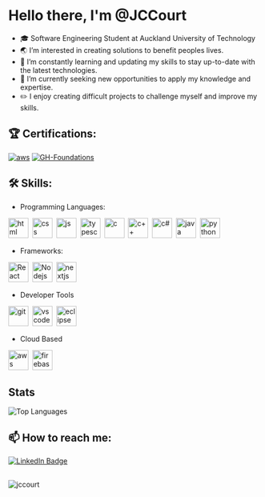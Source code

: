 # Hello there, I'm @JCCourt

- 🎓 Software Engineering Student at Auckland University of Technology
- 🌏 I’m interested in creating solutions to benefit peoples lives.
- 🌱 I’m constantly learning and updating my skills to stay up-to-date with the latest technologies.
- 💼 I’m currently seeking new opportunities to apply my knowledge and expertise.
- ✏️ I enjoy creating difficult projects to challenge myself and improve my skills.

## 🏆 Certifications:
<div id="certifications">
  <p>
    <a href="https://www.credly.com/badges/4317695a-ad92-44cf-b3b6-9566d3f356de/public_url"><img src="https://github.com/user-attachments/assets/f2a2e73b-c4bc-4c1f-a26d-f969b8a06ff7" alt="aws"></a>
    <a href="https://www.credly.com/badges/c8aa8dd9-0832-4863-abc1-530c0bca2bfa/public_url"><img src="https://github.com/user-attachments/assets/bdc9c142-ad05-42d8-a2c7-c923d2546cb0" alt="GH-Foundations"></a>
  </p>
</div>

## 🛠️ Skills:

- Programming Languages:
  
<p>
  <img src="https://cdn.jsdelivr.net/gh/devicons/devicon/icons/html5/html5-original.svg" title="HTML" alt="html" width="40" height="40"/>&nbsp;
  <img src="https://cdn.jsdelivr.net/gh/devicons/devicon/icons/css3/css3-original.svg" title="CSS" alt="css" width="40" height="40"/>&nbsp;
  <img src="https://cdn.jsdelivr.net/gh/devicons/devicon@latest/icons/javascript/javascript-original.svg" title="JS" alt="js" width="40" height="40"/>&nbsp;
  <img src="https://cdn.jsdelivr.net/gh/devicons/devicon@latest/icons/typescript/typescript-original.svg" title="Typescript" alt="typescript" width="40" height="40"/>&nbsp;
  <img src="https://cdn.jsdelivr.net/gh/devicons/devicon/icons/c/c-original.svg" title="C" alt="c" width="40" height="40"/>&nbsp;
  <img src="https://cdn.jsdelivr.net/gh/devicons/devicon@latest/icons/cplusplus/cplusplus-original.svg" title="C++" alt="c++" width="40" height="40"/>&nbsp;
  <img src="https://cdn.jsdelivr.net/gh/devicons/devicon@latest/icons/csharp/csharp-original.svg" title="C#" alt="c#" width="40" height="40"/>&nbsp;
  <img src="https://cdn.jsdelivr.net/gh/devicons/devicon/icons/java/java-original.svg" title="Java" alt="java" width="40" height="40"/>&nbsp;
  <img src="https://cdn.jsdelivr.net/gh/devicons/devicon/icons/python/python-original.svg" title="Python" alt="python" width="40" height="40"/>&nbsp;          
</p>

- Frameworks: 

<p>
  <img src="https://cdn.jsdelivr.net/gh/devicons/devicon@latest/icons/react/react-original.svg" title="React" alt="React" width="40" height="40"/>&nbsp;
  <img src="https://cdn.jsdelivr.net/gh/devicons/devicon@latest/icons/nodejs/nodejs-original.svg" title="Nodejs" alt="Nodejs" width="40" height="40"/>&nbsp;
  <img src="https://cdn.jsdelivr.net/gh/devicons/devicon@latest/icons/nextjs/nextjs-original.svg" title="nextjs" alt="nextjs" width="40" height="40"/>&nbsp;
</p>

- Developer Tools

<p>
  <img src="https://cdn.jsdelivr.net/gh/devicons/devicon@latest/icons/git/git-original.svg" title="git" alt="git" width="40" height="40"/>&nbsp;
  <img src="https://cdn.jsdelivr.net/gh/devicons/devicon@latest/icons/vscode/vscode-original.svg" title="vscode" alt="vscode" width="40" height="40"/>&nbsp;
  <img src="https://cdn.jsdelivr.net/gh/devicons/devicon@latest/icons/eclipse/eclipse-original.svg" title="eclipse" alt="eclipse" width="40" height="40"/>&nbsp;
</p>

- Cloud Based
<p>
  <img src="https://cdn.jsdelivr.net/gh/devicons/devicon@latest/icons/amazonwebservices/amazonwebservices-original-wordmark.svg" title="AWS" alt="aws" width="40" height="40"/>&nbsp;
  <img src="https://cdn.jsdelivr.net/gh/devicons/devicon@latest/icons/firebase/firebase-original.svg" title="firebase" alt="firebase" width="40" height="40"/>&nbsp;
</p>

<div id="stats">
  <h2>Stats</h2>
  <p><img src="https://github-readme-stats.vercel.app/api/top-langs/?username=JCCourt&layout=compact&theme=vision-friendly-dark" alt="Top Languages"/></p>
</div>

## 📫 How to reach me:
  
  <a href="https://www.linkedin.com/in/jack-courtenay/"><img src="https://img.shields.io/badge/LinkedIn-blue?style=for-the-badge&logo=linkedin&logoColor=white" alt="LinkedIn Badge"/> </a>

<div id="Extras">
  <h2></h2>
  <p><img src="https://komarev.com/ghpvc/?username=jccourt&label=Profile%20views&color=0e75b6&style=flat" alt="jccourt"/></p>
</div>

